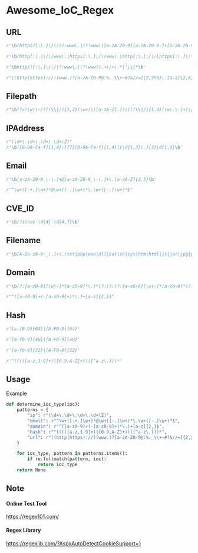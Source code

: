 # Awesome_IoC_Regex

## URL
```python
r'\b(https?[:\.]\/\/(?:www\.|(?!www))[a-zA-Z0-9][a-zA-Z0-9-]+[a-zA-Z0-9]\.[^\s]{2,}|www?\.[a-zA-Z0-9][a-zA-Z0-9-]+[a-zA-Z0-9]\.[^\s]{2,}|https?[:\.]\/\/(?:www\.|(?!www))[a-zA-Z0-9]+\.[^\s]{2,}|www\.[a-zA-Z0-9]+)\b'

r'\b(http[:\.]\/\/www\.|https[:\.]\/\/www\.|http[:\.]\/\/|https[:\.]\/\/|ftp[:\.]\/\/|wss[:\.]\/\/)?[a-z0-9]+([\-\.]{1}[a-z0-9]+)+\.[a-z]{2,}(:[0-9]{1,5})?\/([^,\s]+)?'

r'\bhttps?[:\.]\/\/(?:www\.|(?!www)).+\/+\.*[^\s]*\b'

r"((http|https)://)(www.)?[a-zA-Z0-9@:%._\\+~#?&//=]{2,256}\.[a-z]{2,6}\b([-a-zA-Z0-9@:%._\\+~#?&//=]*)"
```
## Filepath
```python
r'\b(?<!\w)(~)?((\\|/){1,2}(\w+)|([a-zA-Z]:))((((\\|/){1,4}[\w\.\-]+)\$?){1,})\b'
```
## IPAddress
```python
r"(\d+\.\d+\.\d+\.\d+\Z)"
r'\b([0-9A-Fa-f]{1,4}:){7}[0-9A-Fa-f]{1,4}|(\d{1,3}\.){3}\d{1,3}\b'
```
## Email
```python
r'\b[a-zA-Z0-9_\-\.]+@[a-zA-Z0-9_\-\.]+\.[a-zA-Z]{2,5}\b'

r"^\w+([-+.]\w+)*@\w+([-.]\w+)*\.\w+([-.]\w+)*$"
```
## CVE_ID
```python
r'\b(?i)cve-\d{4}-\d{4,7}\b'
```
## Filename
```python
r'\b[A-Za-z0-9-_\.]+\.(txt|php|exe|dll|bat|sh|sys|htm|html|js|jar|jpg|png|vb|scr|pif|chm|zip|rar|cab|pds|docx|doc|ppt|pptx|xls|xlsx|swf|gif|ps|tmp|lnk)'
```
## Domain
```python
r'\b(?:[a-z0-9][\w\-]*[a-z0-9]*\.)*(?:(?:(?:[a-z0-9][\w\-]*[a-z0-9]*)(?:\.[a-z0-9]+)?)|(?:(?:(?:25[0-5]|2[0-4][0-9]|[01]?[0-9][0-9]?)\.){3}(?:25[0-5]|2[0-4][0-9]|[01]?[0-9][0-9]?)))\b'

r"^([a-z0-9]+(-[a-z0-9]+)*\.)+[a-z]{2,}$"
```
## Hash
```python
r'[a-f0-9]{64}|[A-F0-9]{64}'

r'[a-f0-9]{40}|[A-F0-9]{40}'

r'[a-f0-9]{32}|[A-F0-9]{32}'

r'^(((([a-z,1-9]+)|[0-9,A-Z]+))([^a-z\.]))*'

```

## Usage
Example
```python
def determine_ioc_type(ioc):
    patterns = {
        "ip": r"(\d+\.\d+\.\d+\.\d+\Z)",
        "email": r"^\w+([-+.]\w+)*@\w+([-.]\w+)*\.\w+([-.]\w+)*$",
        "domain": r"^([a-z0-9]+(-[a-z0-9]+)*\.)+[a-z]{2,}$",
        "hash": r"^(((([a-z,1-9]+)|[0-9,A-Z]+))([^a-z\.]))*",
        "url": r"((http|https)://)(www.)?[a-zA-Z0-9@:%._\\+~#?&//=]{2,256}\.[a-z]{2,6}\b([-a-zA-Z0-9@:%._\\+~#?&//=]*)"
    }

    for ioc_type, pattern in patterns.items():
        if re.fullmatch(pattern, ioc):
            return ioc_type
    return None
```


## Note
#### Online Test Tool
https://regex101.com/

#### Regex Library 
https://regexlib.com/?AspxAutoDetectCookieSupport=1